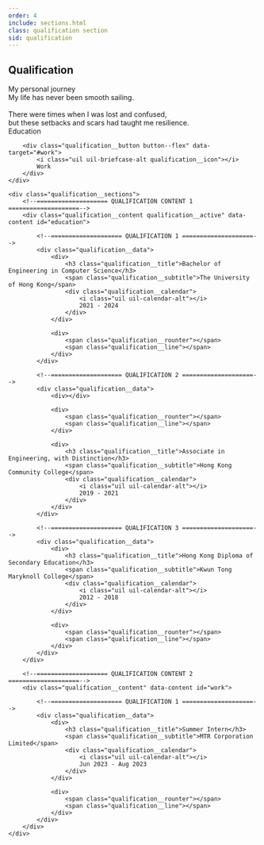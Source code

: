 ```yaml
---
order: 4
include: sections.html
class: qualification section
sid: qualification
---
```


<h2 class="section__title">Qualification</h2>
<span class="section__subtitle">My personal journey</span>

<div class="qualification__description">
    My life has never been smooth sailing.
    <br>
    <br>
    There were times when I was lost and confused,
    <br>
    but these setbacks and scars had taught me resilience.
</div>

<div class="qualification__container container">
    <div class="qualification__tabs">
        <div class="qualification__button button--flex qualification__active" data-target="#education">
            <i class="uil uil-graduation-cap qualification__icon"></i>
            Education
        </div>

        <div class="qualification__button button--flex" data-target="#work">
            <i class="uil uil-briefcase-alt qualification__icon"></i>
            Work
        </div>
    </div>

    <div class="qualification__sections">
        <!--==================== QUALIFICATION CONTENT 1 ====================-->
        <div class="qualification__content qualification__active" data-content id="education">

            <!--==================== QUALIFICATION 1 ====================-->
            <div class="qualification__data">
                <div>
                    <h3 class="qualification__title">Bachelor of Engineering in Computer Science</h3>
                    <span class="qualification__subtitle">The University of Hong Kong</span>
                    <div class="qualification__calendar">
                        <i class="uil uil-calendar-alt"></i>
                        2021 - 2024
                    </div>
                </div>

                <div>
                    <span class="qualification__rounter"></span>
                    <span class="qualification__line"></span>
                </div>
            </div>

            <!--==================== QUALIFICATION 2 ====================-->
            <div class="qualification__data">
                <div></div>

                <div>
                    <span class="qualification__rounter"></span>
                    <span class="qualification__line"></span>
                </div>

                <div>
                    <h3 class="qualification__title">Associate in Engineering, with Distinction</h3>
                    <span class="qualification__subtitle">Hong Kong Community College</span>
                    <div class="qualification__calendar">
                        <i class="uil uil-calendar-alt"></i>
                        2019 - 2021
                    </div>
                </div>
            </div>

            <!--==================== QUALIFICATION 3 ====================-->
            <div class="qualification__data">
                <div>
                    <h3 class="qualification__title">Hong Kong Diploma of Secondary Education</h3>
                    <span class="qualification__subtitle">Kwun Tong Maryknoll College</span>
                    <div class="qualification__calendar">
                        <i class="uil uil-calendar-alt"></i>
                        2012 - 2018
                    </div>
                </div>

                <div>
                    <span class="qualification__rounter"></span>
                    <span class="qualification__line"></span>
                </div>
            </div>
        </div>

        <!--==================== QUALIFICATION CONTENT 2 ====================-->
        <div class="qualification__content" data-content id="work">

            <!--==================== QUALIFICATION 1 ====================-->
            <div class="qualification__data">
                <div>
                    <h3 class="qualification__title">Summer Intern</h3>
                    <span class="qualification__subtitle">MTR Corporation Limited</span>
                    <div class="qualification__calendar">
                        <i class="uil uil-calendar-alt"></i>
                        Jun 2023 - Aug 2023
                    </div>
                </div>

                <div>
                    <span class="qualification__rounter"></span>
                    <span class="qualification__line"></span>
                </div>
            </div>
        </div>
    </div>
</div>
